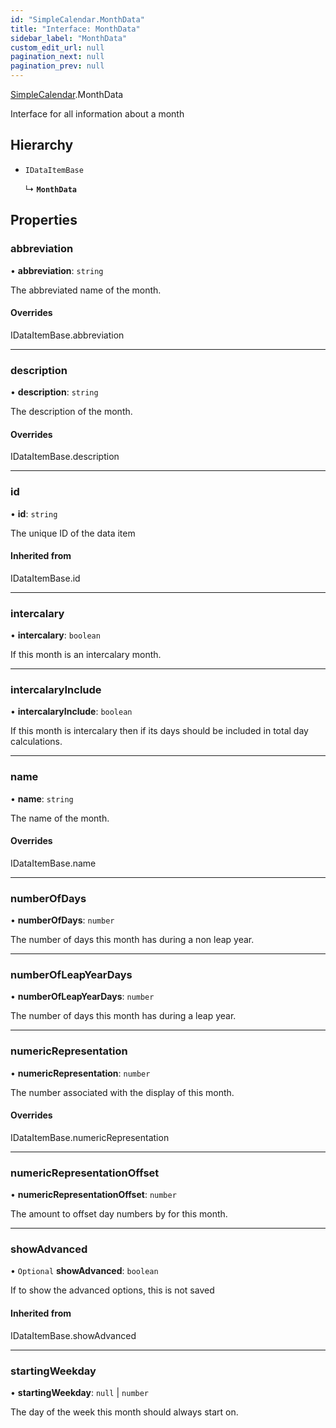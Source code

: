 ```yaml
---
id: "SimpleCalendar.MonthData"
title: "Interface: MonthData"
sidebar_label: "MonthData"
custom_edit_url: null
pagination_next: null
pagination_prev: null
---
```


[SimpleCalendar](../namespaces/SimpleCalendar.md).MonthData

Interface for all information about a month

## Hierarchy

- `IDataItemBase`

  ↳ **`MonthData`**

## Properties

### abbreviation

• **abbreviation**: `string`

The abbreviated name of the month.

#### Overrides

IDataItemBase.abbreviation

___

### description

• **description**: `string`

The description of the month.

#### Overrides

IDataItemBase.description

___

### id

• **id**: `string`

The unique ID of the data item

#### Inherited from

IDataItemBase.id

___

### intercalary

• **intercalary**: `boolean`

If this month is an intercalary month.

___

### intercalaryInclude

• **intercalaryInclude**: `boolean`

If this month is intercalary then if its days should be included in total day calculations.

___

### name

• **name**: `string`

The name of the month.

#### Overrides

IDataItemBase.name

___

### numberOfDays

• **numberOfDays**: `number`

The number of days this month has during a non leap year.

___

### numberOfLeapYearDays

• **numberOfLeapYearDays**: `number`

The number of days this month has during a leap year.

___

### numericRepresentation

• **numericRepresentation**: `number`

The number associated with the display of this month.

#### Overrides

IDataItemBase.numericRepresentation

___

### numericRepresentationOffset

• **numericRepresentationOffset**: `number`

The amount to offset day numbers by for this month.

___

### showAdvanced

• `Optional` **showAdvanced**: `boolean`

If to show the advanced options, this is not saved

#### Inherited from

IDataItemBase.showAdvanced

___

### startingWeekday

• **startingWeekday**: ``null`` \| `number`

The day of the week this month should always start on.
